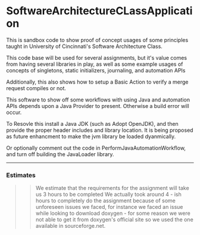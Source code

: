 # SoftwareArchitectureCLassApplication
This is sandbox code to show proof of concept usages of some principles taught in University of Cincinnati's Software Architecture Class.

This code base will be used for several assignments, but it's value comes from having several libraries in play, as well as some example usages of concepts of singletons, static initializers, journaling, and automation APIs

Additionally, this also shows how to setup a Basic Action to verify a merge request compiles or not.


This software to show off some workflows with using Java and automation APIs depends upon a Java Provider to present.  Otherwise a build error will occur.

To Resovle this install a Java JDK (such as Adopt OpenJDK), and then provide the proper header includes and library location.  It is being proposed as future enhancment to make the jvm library be loaded dyanmically.

Or optionally comment out the code in PerformJavaAutomationWorkflow, and turn off building the JavaLoader library.

--------------------------------------------------------------------------------------------------------------------------------------------------------------------

### Estimates
>> We estimate that the requirements for the assignment will take us 3 hours to be completed
>> We actually took around 4 - ish hours to completely do the assignment because of some unforeseen issues we faced, for instance we faced an issue while looking to download doxygen - for some reason we were not able to get it from doxygen's official site so we used the one available in sourceforge.net.
